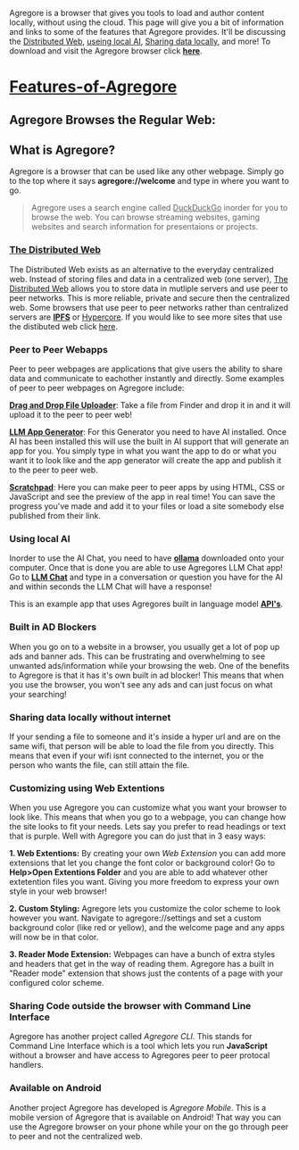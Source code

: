 Agregore is a browser that gives you tools to load and author content locally, without using the cloud. This page will give you a bit of information and links to some of the features that Agregore provides. It'll be discussing the <ins>Distributed Web</ins>, <ins>useing local AI</ins>, <ins>Sharing data locally</ins>, and more! To download and visit the Agregore browser click **[here](https://github.com/AgregoreWeb/agregore-browser/releases/tag/v2.12.1)**.



# <ins>Features-of-Agregore</ins>

## Agregore Browses the Regular Web:
## What is Agregore?
Agregore is a browser that can be used like any other webpage. Simply go to the top where it says **agregore://welcome** and type in where you want to go. 
>Agregore uses a search engine called <ins>DuckDuckGo</ins> inorder for you to browse the web. You can browse streaming websites, gaming websites and search information for presentaions or projects.


### [The Distributed Web](https://getdweb.net/ )
The Distributed Web exists as an alternative to the everyday centralized web. Instead of storing files and data in a centralized web (one server), <ins>The Distributed Web</ins> allows you to store data in mutliple servers and use peer to peer networks. This is more reliable, private and secure then the centralized web. Some browsers that use peer to peer networks rather than centralized servers are [**IPFS**](https://ipfs.tech/) or [Hypercore](https://github.com/hypercore-protocol). If you would like to see more sites that use the distibuted web click [here](http://explore.distributed.press/).


### Peer to Peer Webapps
Peer to peer webpages are applications that give users the ability to share data and communicate to eachother instantly and directly. Some examples of peer to peer webpages on Agregore include:


**[Drag and Drop File Uploader](https://agregore.mauve.moe/docs/examples/drag-and-drop/)**: Take a file from Finder and drop it in and it will upload it to the peer to peer web!

**[LLM App Generator](https://agregore.mauve.moe/docs/examples/llm-appgen/)**: For this Generator you need to have AI installed. Once AI has been installed this will use the built in AI support that will generate an app for you. You simply type in what you want the app to do or what you want it to look like and the app generator will create the app and publish it to the peer to peer web.

**[Scratchpad](http://agregore.mauve.moe/apps/scratchpad.html)**: Here you can make peer to peer apps by using HTML, CSS or JavaScript and see the preview of the app in real time! You can save the progress you've made and add it to your files or load a site somebody else published from their link.

### Using local AI
Inorder to use the AI Chat, you need to have **[ollama](https://ollama.com/)** downloaded onto your computer. Once that is done you are able to use Agregores LLM Chat app! Go to **[LLM Chat](https://agregore.mauve.moe/docs/examples/llm-chat.html)** and type in a conversation or question you have for the AI and within seconds the LLM Chat will have a response! 

This is an example app that uses Agregores built in language model **[API's](http://agregore.mauve.moe/docs/ai)**.

### Built in AD Blockers
When you go on to a website in a browser, you usually get a lot of pop up ads and banner ads. This can be frustrating and overwhelming to see unwanted ads/information while your browsing the web. One of the benefits to Agregore is that it has it's own built in ad blocker! This means that when you use the browser, you won't see any ads and can just focus on what your searching!

### Sharing data locally without internet
If your sending a file to someone and it's inside a hyper url and are on the same wifi, that person will be able to load the file from you directly. This means that even if your wifi isnt connected to the internet, you or the person who wants the file, can still attain the file.

### Customizing using Web Extentions
When you use Agregore you can customize what you want your browser to look like. This means that when you go to a webpage, you can change how the site looks to fit your needs. Lets say you prefer to read headings or text that is purple. Well with Agregore you can do just that in 3 easy ways:

**1. Web Extentions:** By creating your own *Web Extension* you can add more extensions that let you change the font color or background color! Go to **Help>Open Extentions Folder** and you are able to add whatever other extetention files you want. Giving you more freedom to express your own style in your web browser!

**2. Custom Styling:** Agregore lets you customize the color scheme to look however you want. Navigate to agregore://settings and set a custom background color (like red or yellow), and the welcome page and any apps will now be in that color.

**3. Reader Mode Extension:** Webpages can have a bunch of extra styles and headers that get in the way of reading them. Agregore has a built in "Reader mode" extension that shows just the contents of a page with your configured color scheme.

### Sharing Code outside the browser with Command Line Interface
Agregore has another project called *Agregore CLI*. This stands for Command Line Interface which is a tool which lets you run **JavaScript** without a browser and have access to Agregores peer to peer protocal handlers.

### Available on Android
Another project Agregore has developed is *Agregore Mobile*. This is a mobile version of Agregore that is available on Android! That way you can use the Agregore browser on your phone while your on the go through peer to peer and not the centralized web.
